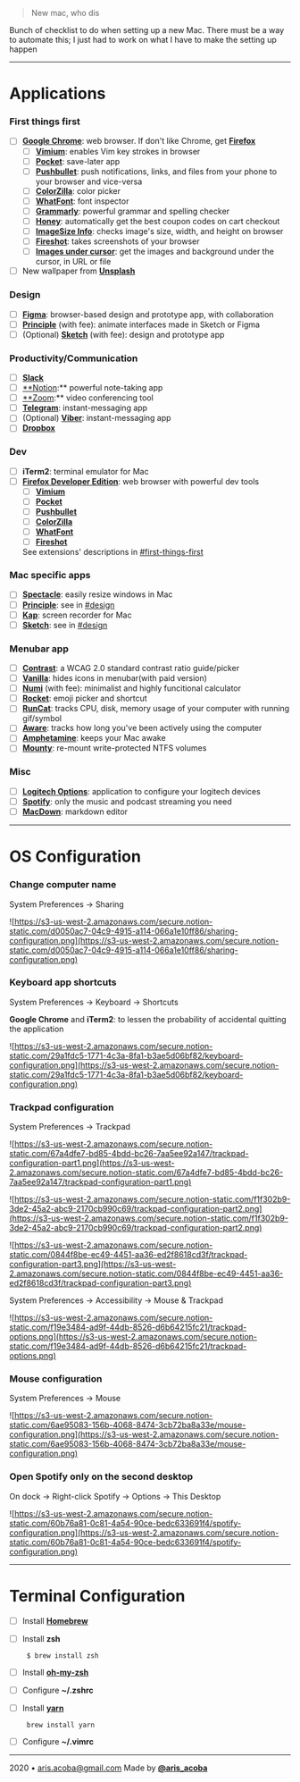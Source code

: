 > New mac, who dis

Bunch of checklist to do when setting up a new Mac. There must be a way to automate this; I just had to work on what I have to make the setting up happen

---

# Applications

### **First things first**

- [ ]  [**Google Chrome**](https://www.google.com/chrome/): web browser. If don't like Chrome, get [**Firefox**](https://www.mozilla.org/en-US/firefox/new/)
    - [ ]  [**Vimium**](https://chrome.google.com/webstore/detail/vimium/dbepggeogbaibhgnhhndojpepiihcmeb?hl=en): enables Vim key strokes in browser
    - [ ]  [**Pocket**](https://chrome.google.com/webstore/detail/save-to-pocket/niloccemoadcdkdjlinkgdfekeahmflj?hl=en): save-later app
    - [ ]  [**Pushbullet**](https://chrome.google.com/webstore/detail/pushbullet/chlffgpmiacpedhhbkiomidkjlcfhogd?hl=en): push notifications, links, and files from your phone to your browser and vice-versa
    - [ ]  [**ColorZilla**](https://chrome.google.com/webstore/detail/colorzilla/bhlhnicpbhignbdhedgjhgdocnmhomnp?hl=en): color picker
    - [ ]  [**WhatFont**](https://chrome.google.com/webstore/detail/whatfont/jabopobgcpjmedljpbcaablpmlmfcogm?hl=en): font inspector
    - [ ]  [**Grammarly**](https://chrome.google.com/webstore/detail/grammarly-for-chrome/kbfnbcaeplbcioakkpcpgfkobkghlhen?hl=en): powerful grammar and spelling checker
    - [ ]  [**Honey**](https://chrome.google.com/webstore/detail/honey/bmnlcjabgnpnenekpadlanbbkooimhnj?hl=en): automatically get the best coupon codes on cart checkout
    - [ ]  [**ImageSize Info**](https://chrome.google.com/webstore/detail/image-size-info/oihdhfbfoagfkpcncinlbhfdgpegcigf?hl=en): checks image's size, width, and height on browser
    - [ ]  [**Fireshot**](https://chrome.google.com/webstore/detail/take-webpage-screenshots/mcbpblocgmgfnpjjppndjkmgjaogfceg?hl=en): takes screenshots of your browser
    - [ ]  [**Images under cursor**](https://chrome.google.com/webstore/detail/images-under-cursor/kjfcpinmimcpiabejchhneahpajgklcj?hl=en): get the images and background under the cursor, in URL or file
- [ ]  New wallpaper from [**Unsplash**](https://unsplash.com/)

### **Design**

- [ ]  [**Figma**](https://www.figma.com/downloads/): browser-based design and prototype app, with collaboration
- [ ]  [**Principle**](http://principleux.com/) (with fee): animate interfaces made in Sketch or Figma
- [ ]  (Optional) **[Sketch](https://www.sketch.com/)** (with fee): design and prototype app

### **Productivity/Communication**

- [ ]  [**Slack**](https://slack.com/intl/en-ph/help/articles/207677868-Download-Slack-for-Mac)
- [ ]  [**Notion](https://www.notion.so/desktop):** powerful note-taking app
- [ ]  [**Zoom](https://zoom.us/download):** video conferencing tool
- [ ]  [**Telegram**](https://macos.telegram.org/): instant-messaging app
- [ ]  (Optional) [**Viber**](https://www.viber.com/download/): instant-messaging app
- [ ]  [**Dropbox**](https://www.dropbox.com/downloading)

### **Dev**

- [ ]  **iTerm2**: terminal emulator for Mac
- [ ]  [**Firefox Developer Edition**](https://www.mozilla.org/en-US/firefox/developer/): web browser with powerful dev tools
    - [ ]  [**Vimium**](https://addons.mozilla.org/en-US/firefox/addon/vimium-ff/)
    - [ ]  [**Pocket**](https://getpocket.com/firefox/)
    - [ ]  [**Pushbullet**](https://chrome.google.com/webstore/detail/pushbullet/chlffgpmiacpedhhbkiomidkjlcfhogd?hl=en)
    - [ ]  [**ColorZilla**](https://addons.mozilla.org/en-US/firefox/addon/colorzilla/)
    - [ ]  [**WhatFont**](https://addons.mozilla.org/en-US/firefox/addon/zjm-whatfont/)
    - [ ]  [**Fireshot**](https://addons.mozilla.org/en-US/firefox/addon/fireshot/)

    See extensions' descriptions in [#first-things-first](https://www.notion.so/arisacoba/New-Mac-b861fe5837544810a37ea02abb42427a#72b4e840e1464fed9b14a28e43ca319a)

### **Mac specific apps**

- [ ]  **[Spectacle](https://www.spectacleapp.com/)**: easily resize windows in Mac
- [ ]  **[Principle](https://principleformac.com/)**: see in [#design](https://www.notion.so/arisacoba/New-Mac-b861fe5837544810a37ea02abb42427a#125dbf01c949494e85de4c6b21464698)
- [ ]  [**Kap**](https://getkap.co/): screen recorder for Mac
- [ ]  **[Sketch](https://www.sketch.com/)**: see in [#design](https://www.notion.so/arisacoba/New-Mac-b861fe5837544810a37ea02abb42427a#125dbf01c949494e85de4c6b21464698)

### **Menubar app**

- [ ]  [**Contrast**](https://usecontrast.com/): a WCAG 2.0 standard contrast ratio guide/picker
- [ ]  [**Vanilla**](https://matthewpalmer.net/vanilla/): hides icons in menubar(with paid version)
- [ ]  **[Numi](https://numi.app/)** (with fee): minimalist and highly funcitional calculator
- [ ]  [**Rocket**](https://matthewpalmer.net/rocket/): emoji picker and shortcut
- [ ]  [**RunCat**](https://apps.apple.com/nz/app/runcat/id1429033973?mt=12): tracks CPU, disk, memory usage of your computer with running gif/symbol
- [ ]  [**Aware**](https://apps.apple.com/us/app/aware/id1082170746?mt=12): tracks how long you've been actively using the computer
- [ ]  [**Amphetamine**](https://apps.apple.com/us/app/amphetamine/id937984704?mt=12): keeps your Mac awake
- [ ]  [**Mounty**](https://mounty.app/): re-mount write-protected NTFS volumes

### **Misc**

- [ ]  [**Logitech Options**](https://www.logitech.com/en-ph/product/options): application to configure your logitech devices
- [ ]  [**Spotify**](https://www.spotify.com/ph/download/other/): only the music and podcast streaming you need
- [ ]  [**MacDown**](https://macdown.uranusjr.com/): markdown editor

---

# OS Configuration

### Change computer name

System Preferences → Sharing

![https://s3-us-west-2.amazonaws.com/secure.notion-static.com/d0050ac7-04c9-4915-a114-066a1e10ff86/sharing-configuration.png](https://s3-us-west-2.amazonaws.com/secure.notion-static.com/d0050ac7-04c9-4915-a114-066a1e10ff86/sharing-configuration.png)

### Keyboard app shortcuts

System Preferences → Keyboard → Shortcuts

**Google Chrome** and **iTerm2**: to lessen the probability of accidental quitting the application

![https://s3-us-west-2.amazonaws.com/secure.notion-static.com/29a1fdc5-1771-4c3a-8fa1-b3ae5d06bf82/keyboard-configuration.png](https://s3-us-west-2.amazonaws.com/secure.notion-static.com/29a1fdc5-1771-4c3a-8fa1-b3ae5d06bf82/keyboard-configuration.png)

### Trackpad configuration

System Preferences → Trackpad

![https://s3-us-west-2.amazonaws.com/secure.notion-static.com/67a4dfe7-bd85-4bdd-bc26-7aa5ee92a147/trackpad-configuration-part1.png](https://s3-us-west-2.amazonaws.com/secure.notion-static.com/67a4dfe7-bd85-4bdd-bc26-7aa5ee92a147/trackpad-configuration-part1.png)

![https://s3-us-west-2.amazonaws.com/secure.notion-static.com/f1f302b9-3de2-45a2-abc9-2170cb990c69/trackpad-configuration-part2.png](https://s3-us-west-2.amazonaws.com/secure.notion-static.com/f1f302b9-3de2-45a2-abc9-2170cb990c69/trackpad-configuration-part2.png)

![https://s3-us-west-2.amazonaws.com/secure.notion-static.com/0844f8be-ec49-4451-aa36-ed2f8618cd3f/trackpad-configuration-part3.png](https://s3-us-west-2.amazonaws.com/secure.notion-static.com/0844f8be-ec49-4451-aa36-ed2f8618cd3f/trackpad-configuration-part3.png)

System Preferences → Accessibility → Mouse & Trackpad

![https://s3-us-west-2.amazonaws.com/secure.notion-static.com/f19e3484-ad9f-44db-8526-d6b64215fc21/trackpad-options.png](https://s3-us-west-2.amazonaws.com/secure.notion-static.com/f19e3484-ad9f-44db-8526-d6b64215fc21/trackpad-options.png)

### Mouse configuration

System Preferences → Mouse

![https://s3-us-west-2.amazonaws.com/secure.notion-static.com/6ae95083-156b-4068-8474-3cb72ba8a33e/mouse-configuration.png](https://s3-us-west-2.amazonaws.com/secure.notion-static.com/6ae95083-156b-4068-8474-3cb72ba8a33e/mouse-configuration.png)

### Open Spotify only on the second desktop

On dock → Right-click Spotify → Options → This Desktop

![https://s3-us-west-2.amazonaws.com/secure.notion-static.com/60b76a81-0c81-4a54-90ce-bedc633691f4/spotify-configuration.png](https://s3-us-west-2.amazonaws.com/secure.notion-static.com/60b76a81-0c81-4a54-90ce-bedc633691f4/spotify-configuration.png)

---

# Terminal Configuration

- [ ]  Install [**Homebrew**](https://brew.sh/)
- [ ]  Install **zsh**

        $ brew install zsh

- [ ]  Install [**oh-my-zsh**](https://github.com/ohmyzsh/ohmyzsh)
- [ ]  Configure **~/.zshrc**
- [ ]  Install [**yarn**](https://yarnpkg.com/lang/en/docs/install/#mac-stable)

        brew install yarn

- [ ]  Configure **~/.vimrc**

---

2020 • [aris.acoba@gmail.com](mailto:aris.acoba@gmail.com) 
                                                                        Made by **[@aris_acoba](https://arisacoba.com/)**

